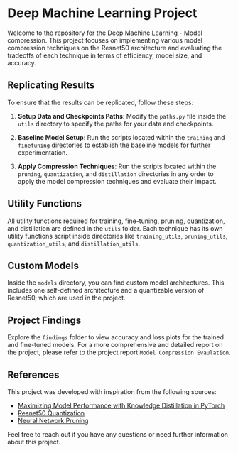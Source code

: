 # Deep Machine Learning Project

Welcome to the repository for the Deep Machine Learning - Model compression. This project focuses on implementing various model compression techniques on the Resnet50 architecture and evaluating the tradeoffs of each technique in terms of efficiency, model size, and accuracy.

## Replicating Results

To ensure that the results can be replicated, follow these steps:

1. **Setup Data and Checkpoints Paths**: Modify the `paths.py` file inside the `utils` directory to specify the paths for your data and checkpoints.

2. **Baseline Model Setup**: Run the scripts located within the `training` and `finetuning` directories to establish the baseline models for further experimentation.

3. **Apply Compression Techniques**: Run the scripts located within the `pruning`, `quantization`, and `distillation` directories in any order to apply the model compression techniques and evaluate their impact.

## Utility Functions

All utility functions required for training, fine-tuning, pruning, quantization, and distillation are defined in the `utils` folder. Each technique has its own utility functions script inside directories like `training_utils`, `pruning_utils`, `quantization_utils`, and `distillation_utils`.

## Custom Models

Inside the `models` directory, you can find custom model architectures. This includes one self-defined architecture and a quantizable version of Resnet50, which are used in the project.

## Project Findings

Explore the `findings` folder to view accuracy and loss plots for the trained and fine-tuned models. For a more comprehensive and detailed report on the project, please refer to the project report `Model Compression Evaulation`.
 

## References

This project was developed with inspiration from the following sources:
- [Maximizing Model Performance with Knowledge Distillation in PyTorch](https://medium.com/artificialis/maximizing-model-performance-with-knowledge-distillation-in-pytorch-12b3960a486a)
- [Resnet50 Quantization](https://github.com/zanvari/resnet50-quantization)
- [Neural Network Pruning](https://github.com/arjun-majumdar/Neural_Network_Pruning)

Feel free to reach out if you have any questions or need further information about this project.
